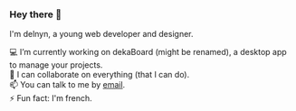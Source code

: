 ### Hey there 👋

I'm delnyn, a young web developer and designer.

💻 I’m currently working on dekaBoard (might be renamed), a desktop app to manage your projects.  
🤝 I can collaborate on everything (that I can do).  
📫 You can talk to me by [email](mailto:delnyn02@gmail.com).  
⚡ Fun fact: I'm french.  
